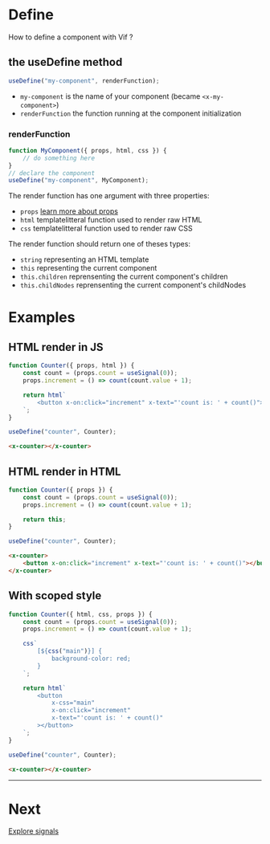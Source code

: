 # Define

How to define a component with Vif ?

## the useDefine method

```js
useDefine("my-component", renderFunction);
```

-   `my-component` is the name of your component (became `<x-my-component>`)
-   `renderFunction` the function running at the component initialization

### renderFunction

```js
function MyComponent({ props, html, css }) {
    // do something here
}
// declare the component
useDefine("my-component", MyComponent);
```

The render function has one argument with three properties:

-   `props` [learn more about props](../concepts/props.md)
-   `html` templatelitteral function used to render raw HTML
-   `css` templatelitteral function used to render raw CSS

The render function should return one of theses types:

-   `string` representing an HTML template
-   `this` representing the current component
-   `this.children` reprensenting the current component's children
-   `this.childNodes` reprensenting the current component's childNodes

# Examples

## HTML render in JS

```js
function Counter({ props, html }) {
    const count = (props.count = useSignal(0));
    props.increment = () => count(count.value + 1);

    return html`
        <button x-on:click="increment" x-text="'count is: ' + count()"></button>
    `;
}

useDefine("counter", Counter);
```

```html
<x-counter></x-counter>
```

## HTML render in HTML

```js
function Counter({ props }) {
    const count = (props.count = useSignal(0));
    props.increment = () => count(count.value + 1);

    return this;
}

useDefine("counter", Counter);
```

```html
<x-counter>
    <button x-on:click="increment" x-text="'count is: ' + count()"></button>
</x-counter>
```

## With scoped style

```js
function Counter({ html, css, props }) {
    const count = (props.count = useSignal(0));
    props.increment = () => count(count.value + 1);

    css`
        [${css("main")}] {
            background-color: red;
        }
    `;

    return html`
        <button
            x-css="main"
            x-on:click="increment"
            x-text="'count is: ' + count()"
        ></button>
    `;
}

useDefine("counter", Counter);
```

```html
<x-counter></x-counter>
```

---

# Next

[Explore signals](./signal.md)
